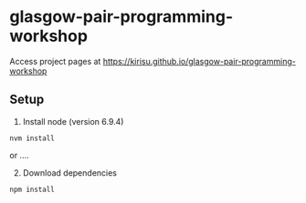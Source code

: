 # glasgow-pair-programming-workshop

Access project pages at https://kirisu.github.io/glasgow-pair-programming-workshop

## Setup

1. Install node (version 6.9.4)

```
nvm install
```

or ....

2. Download dependencies

```
npm install
```
